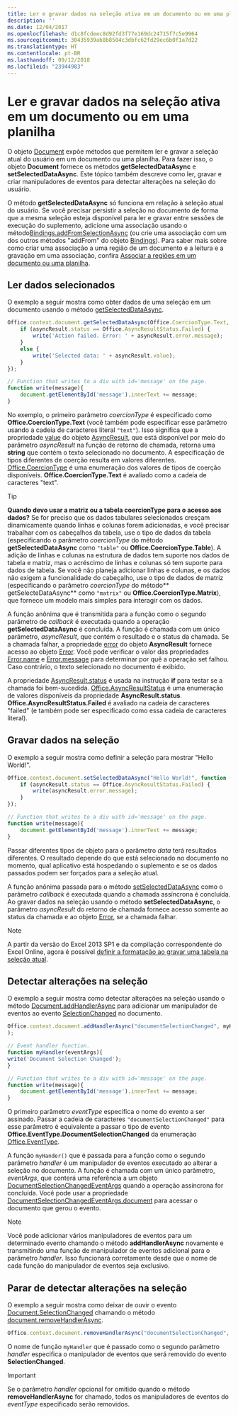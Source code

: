 ```yaml
---
title: Ler e gravar dados na seleção ativa em um documento ou em uma planilha
description: ''
ms.date: 12/04/2017
ms.openlocfilehash: d1c8fcdeec8d92fd3f77e169dc24715f7c5e9964
ms.sourcegitcommit: 30435939ab8b8504c3dbfc62fd29ec6b0f1a7d22
ms.translationtype: HT
ms.contentlocale: pt-BR
ms.lasthandoff: 09/12/2018
ms.locfileid: "23944983"
---
```

# <a name="read-and-write-data-to-the-active-selection-in-a-document-or-spreadsheet"></a>Ler e gravar dados na seleção ativa em um documento ou em uma planilha

O objeto [Document](https://docs.microsoft.com/javascript/api/office/office.document?view=office-js) expõe métodos que permitem ler e gravar a seleção atual do usuário em um documento ou uma planilha. Para fazer isso, o objeto **Document** fornece os métodos **getSelectedDataAsync** e **setSelectedDataAsync**. Este tópico também descreve como ler, gravar e criar manipuladores de eventos para detectar alterações na seleção do usuário.

O método **getSelectedDataAsync** só funciona em relação à seleção atual do usuário. Se você precisar persistir a seleção no documento de forma que a mesma seleção esteja disponível para ler e gravar entre sessões de execução do suplemento, adicione uma associação usando o método[Bindings.addFromSelectionAsync](https://docs.microsoft.com/javascript/api/office/office.bindings?view=office-js#addfromselectionasync-bindingtype--options--callback-) (ou crie uma associação com um dos outros métodos "addFrom" do objeto [Bindings](https://docs.microsoft.com/javascript/api/office/office.bindings?view=office-js)). Para saber mais sobre como criar uma associação a uma região de um documento e a leitura e a gravação em uma associação, confira [Associar a regiões em um documento ou uma planilha](bind-to-regions-in-a-document-or-spreadsheet.md).


## <a name="read-selected-data"></a>Ler dados selecionados


O exemplo a seguir mostra como obter dados de uma seleção em um documento usando o método [getSelectedDataAsync](https://docs.microsoft.com/javascript/api/office/office.document?view=office-js#getselecteddataasync-coerciontype--options--callback-).


```js
Office.context.document.getSelectedDataAsync(Office.CoercionType.Text, function (asyncResult) {
    if (asyncResult.status == Office.AsyncResultStatus.Failed) {
        write('Action failed. Error: ' + asyncResult.error.message);
    }
    else {
        write('Selected data: ' + asyncResult.value);
    }
});

// Function that writes to a div with id='message' on the page.
function write(message){
    document.getElementById('message').innerText += message; 
}
```

No exemplo, o primeiro parâmetro _coercionType_ é especificado como **Office.CoercionType.Text** (você também pode especificar esse parâmetro usando a cadeia de caracteres literal `"text"`). Isso significa que a propriedade [value](https://docs.microsoft.com/javascript/api/office/office.asyncresult?view=office-js#status) do objeto [AsyncResult](https://docs.microsoft.com/javascript/api/office/office.asyncresult?view=office-js), que está disponível por meio do parâmetro _asyncResult_ na função de retorno de chamada, retorna uma **string** que contém o texto selecionado no documento. A especificação de tipos diferentes de coerção resulta em valores diferentes. [Office.CoercionType](https://docs.microsoft.com/javascript/api/office/office.coerciontype?view=office-js) é uma enumeração dos valores de tipos de coerção disponíveis. **Office.CoercionType.Text** é avaliado como a cadeia de caracteres "text".


> [!TIP]
> **Quando devo usar a matriz ou a tabela coercionType para o acesso aos dados?** Se for preciso que os dados tabulares selecionados cresçam dinamicamente quando linhas e colunas forem adicionadas, e você precisar trabalhar com os cabeçalhos da tabela, use o tipo de dados da tabela (especificando o parâmetro _coercionType_ do método **getSelectedDataAsync** como `"table"` ou **Office.CoercionType.Table**). A adição de linhas e colunas na estrutura de dados tem suporte nos dados de tabela e matriz, mas o acréscimo de linhas e colunas só tem suporte para dados de tabela. Se você não planeja adicionar linhas e colunas, e os dados não exigem a funcionalidade do cabeçalho, use o tipo de dados de matriz (especificando o parâmetro _coercionType_ do método** getSelecteDataAsync** como `"matrix"` ou **Office.CoercionType.Matrix**), que fornece um modelo mais simples para interagir com os dados.

A função anônima que é transmitida para a função como o segundo parâmetro de _callback_ é executada quando a operação **getSelectedDataAsync** é concluída. A função é chamada com um único parâmetro, _asyncResult_, que contém o resultado e o status da chamada. Se a chamada falhar, a propriedade [error](https://docs.microsoft.com/javascript/api/office/office.asyncresult?view=office-js#asynccontext) do objeto **AsyncResult** fornece acesso ao objeto [Error](https://docs.microsoft.com/javascript/api/office/office.error?view=office-js). Você pode verificar o valor das propriedades [Error.name](https://docs.microsoft.com/javascript/api/office/office.error?view=office-js#name) e [Error.message](https://docs.microsoft.com/javascript/api/office/office.error?view=office-js#message) para determinar por quê a operação set falhou. Caso contrário, o texto selecionado no documento é exibido.

A propriedade [AsyncResult.status](https://docs.microsoft.com/javascript/api/office/office.asyncresult?view=office-js#error) é usada na instrução **if** para testar se a chamada foi bem-sucedida. [Office.AsyncResultStatus](https://docs.microsoft.com/javascript/api/office/office.asyncresult?view=office-js#status) é uma enumeração de valores disponíveis da propriedade **AsyncResult.status**. **Office.AsyncResultStatus.Failed** é avaliado na cadeia de caracteres "failed" (e também pode ser especificado como essa cadeia de caracteres literal).


## <a name="write-data-to-the-selection"></a>Gravar dados na seleção


O exemplo a seguir mostra como definir a seleção para mostrar "Hello World!".


```js
Office.context.document.setSelectedDataAsync("Hello World!", function (asyncResult) {
    if (asyncResult.status == Office.AsyncResultStatus.Failed) {
        write(asyncResult.error.message);
    }
});

// Function that writes to a div with id='message' on the page.
function write(message){
    document.getElementById('message').innerText += message; 
}
```

Passar diferentes tipos de objeto para o parâmetro _data_ terá resultados diferentes. O resultado depende do que está selecionado no documento no momento, qual aplicativo está hospedando o suplemento e se os dados passados podem ser forçados para a seleção atual.

A função anônima passada para o método [setSelectedDataAsync](https://docs.microsoft.com/javascript/api/office/office.document?view=office-js#setselecteddataasync-data--options--callback-) como o parâmetro _callback_ é executada quando a chamada assíncrona é concluída. Ao gravar dados na seleção usando o método **setSelectedDataAsync**, o parâmetro _asyncResult_ do retorno de chamada fornece acesso somente ao status da chamada e ao objeto [Error](https://docs.microsoft.com/javascript/api/office/office.error?view=office-js), se a chamada falhar.

> [!NOTE]
> A partir da versão do Excel 2013 SP1 e da compilação correspondente do Excel Online, agora é possível [definir a formatação ao gravar uma tabela na seleção atual](../excel/excel-add-ins-tables.md).


## <a name="detect-changes-in-the-selection"></a>Detectar alterações na seleção


O exemplo a seguir mostra como detectar alterações na seleção usando o método [Document.addHandlerAsync](https://docs.microsoft.com/javascript/api/office/office.document?view=office-js#addhandlerasync-eventtype--handler--options--callback-) para adicionar um manipulador de eventos ao evento [SelectionChanged](https://docs.microsoft.com/javascript/api/office/office.documentselectionchangedeventargs?view=office-js) no documento.


```js
Office.context.document.addHandlerAsync("documentSelectionChanged", myHandler, function(result){} 
);

// Event handler function.
function myHandler(eventArgs){
write('Document Selection Changed');
}

// Function that writes to a div with id='message' on the page.
function write(message){
    document.getElementById('message').innerText += message; 
}
```

O primeiro parâmetro _eventType_ especifica o nome do evento a ser assinado. Passar a cadeia de caracteres `"documentSelectionChanged"` para esse parâmetro é equivalente a passar o tipo de evento **Office.EventType.DocumentSelectionChanged** da enumeração [Office.EventType](https://docs.microsoft.com/javascript/api/office/office.eventtype?view=office-js).

A função `myHander()` que é passada para a função como o segundo parâmetro _handler_ é um manipulador de eventos executado ao alterar a seleção no documento. A função é chamada com um único parâmetro, _eventArgs_, que conterá uma referência a um objeto [DocumentSelectionChangedEventArgs](https://docs.microsoft.com/javascript/api/office/office.documentselectionchangedeventargs?view=office-js) quando a operação assíncrona for concluída. Você pode usar a propriedade [DocumentSelectionChangedEventArgs.document](https://docs.microsoft.com/javascript/api/office/office.documentselectionchangedeventargs?view=office-js#document) para acessar o documento que gerou o evento.


> [!NOTE]
> Você pode adicionar vários manipuladores de eventos para um determinado evento chamando o método **addHandlerAsync** novamente e transmitindo uma função de manipulador de eventos adicional para o parâmetro _handler_. Isso funcionará corretamente desde que o nome de cada função do manipulador de eventos seja exclusivo.


## <a name="stop-detecting-changes-in-the-selection"></a>Parar de detectar alterações na seleção


O exemplo a seguir mostra como deixar de ouvir o evento [Document.SelectionChanged](https://docs.microsoft.com/javascript/api/office/office.documentselectionchangedeventargs?view=office-js) chamando o método [document.removeHandlerAsync](https://docs.microsoft.com/javascript/api/office/office.document?view=office-js#removehandlerasync-eventtype--options--callback-).


```js
Office.context.document.removeHandlerAsync("documentSelectionChanged", {handler:myHandler}, function(result){});
```

O nome de função `myHandler` que é passado como o segundo parâmetro _handler_ especifica o manipulador de eventos que será removido do evento **SelectionChanged**.


> [!IMPORTANT]
> Se o parâmetro _handler_ opcional for omitido quando o método **removeHandlerAsync** for chamado, todos os manipuladores de eventos do _eventType_ especificado serão removidos.

